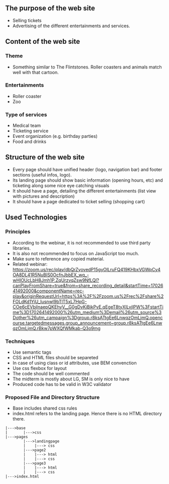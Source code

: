 ## The purpose of the web site

- Selling tickets 
- Advertising of the different entertainments and services.

## Content of the web site
### Theme
- Something similar to The Flintstones. Roller coasters and animals match well with that cartoon.

### Entertainments
- Roller coaster
- Zoo

### Type of services
- Medical team
- Ticketing service
- Event organization (e.g. birthday parties)
- Food and drinks

## Structure of the web site

- Every page should have unified header (logo, navigation bar) and footer sections (useful infos, logo).
- Its landing page should show basic information (opening hours, etc) and ticketing along some nice eye catching visuals
- It should have a page, detailing the different entertainments  (list view with pictures and description)
- It should have a page dedicated to ticket selling (shopping cart)

## Used Technologies

### Principles

- According to the webinar, it is not recommended to use third party libraries. 
- It is also not recommended to focus on JavaScript too much. 
- Make sure to reference any copied material.
- Related webinar: https://zoom.us/rec/play/dbQrZyovedP15gyOlLruFQ419KHbxVGWpCy4OA8DL41R5NuBIS0OcfnJbbEX_wq_-wHIOUcLbH8Jmh1P.ZqUrzvqZsw9NfLQl?canPlayFromShare=true&from=share_recording_detail&startTime=1702641492000&componentName=rec-play&originRequestUrl=https%3A%2F%2Fzoom.us%2Frec%2Fshare%2FOLdKd1YiU_Iusnwl9bTlT5xL7HpG-COe6cEVbjlnaepQKEhyV__G0gDvKjBikPvE.qEgeT8tyXILvjlPW%3FstartTime%3D1702641492000%26utm_medium%3Demail%26utm_source%3Dother%26utm_campaign%3Dgroup.r8ksATtgEe6LnwqzOmLjmQ.opencourse.targetedmessages.group_announcement~group.r8ksATtgEe6LnwqzOmLjmQ.rBkw7pWXQfWMkab-Q3o9mg

### Techniques

- Use semantic tags
- CSS and HTML files should be separeted
- In case of using class or id attributes, use BEM convenction
- Use css flexbox for layout
- The code should be well commented
- The midterm is mostly about LG, SM is only nice to have
- Produced code has to be valid in W3C validator

### Proposed File and Directory Structure
- Base includes shared css rules
- index.html refers to the landing page. Hence there is no HTML directory there.

```
|--->base
|       |--->css
|--->pages
        |--->landingpage
        |    |---> css
        |--->page2
        |    |---> html
        |    |---> css
        |--->page3
        |    |---> html
        |    |---> css
|--->index.html
```